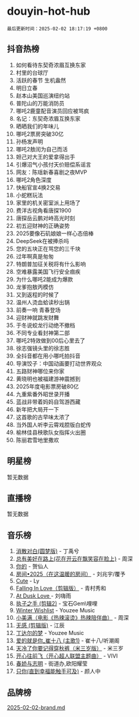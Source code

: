 # douyin-hot-hub

`最后更新时间：2025-02-02 18:17:19 +0800`

## 抖音热榜

1. 如何看待东契奇浓眉互换东家
1. 村里的台球厅
1. 活跃的春节 生机盎然
1. 明日立春
1. 赵本山美国巡演纽约站
1. 普陀山的万能消防员
1. 哪吒2鹿童配音演员回应被骂疯
1. 名记：东契奇浓眉互换东家
1. 晒晒我们的年味儿
1. 哪吒2票房突破30亿
1. 孙杨发声明
1. 哪吒2敖闰为自己而活
1. 妲己对大王的爱拿得出手
1. 引爆沼气小孩付天价赔偿系谣言
1. 网友：陈瑶新春喜剧之夜MVP
1. 哪吒2角色深度
1. 快船官宣4换2交易
1. 小蛇糕玩法
1. 家里的机关密室派上用场了
1. 费洋古视角看唐探1900
1. 唐探岳云鹏对峙高光时刻
1. 初五迎财神的正确姿势
1. 2025要像石矶娘娘一样心态倍棒
1. DeepSeek在被捧杀吗
1. 您的五块正在骂您的三千块
1. 过年啊真是匆匆
1. 特朗普加征关税将有什么影响
1. 空难暴露美国飞行安全痼疾
1. 为什么哪吒2能成为爆款
1. 龙爹抱敖丙模仿
1. 又到返程的时候了
1. 温州人烫血蛤读秒出锅
1. 前奏一响 青春登场
1. 迎财神就跳发财舞
1. 于冬说蛟龙行动绝不撤档
1. 不同专业看封神第二部
1. 哪吒2特效做到00后心里去了
1. 徐志强镜头里的徐志胜
1. 全抖音都在用小哪吒拍抖音
1. 导演饺子：中国动画要打动世界观众
1. 五路财神哪位来你家
1. 黄晓明也被福建游神震撼到
1. 2025年度电影票房破80亿
1. 九重紫番外昭世录开播
1. 蓝战非带着妈妈自驾游西藏
1. 新年把大局开一下
1. 这首歌的古早味太浓了
1. 当外国人听李云霄戏腔版白蛇传
1. 榆林佳县秧歌队女指挥火出圈
1. 陈丽君雪地里撒欢

## 明星榜

暂无数据

## 直播榜

暂无数据

## 音乐榜

1. [消散对白(圆梦版)](https://sf5-hl-cdn-tos.douyinstatic.com/obj/tos-cn-ve-2774/og4jB5I5IizzoZVAAAzWgBMAsMDWoArfwBOiFs) - 丁禹兮
1. [总有美好在路上(花在开云在飘笑容在脸上)](https://sf5-hl-cdn-tos.douyinstatic.com/obj/tos-cn-ve-2774/oU5u7NwtfBIvaNhoQBszOvAlRiAoiWAVVyBMq4) - 周深
1. [你的](https://sf5-hl-cdn-tos.douyinstatic.com/obj/tos-cn-ve-2774/oYuIeKf42jB7sEV6B2upMdpYAgfrQWj0FeRegh) - 贺仙人
1. [房间•2025（在这温暖的房间）](https://sf5-hl-cdn-tos.douyinstatic.com/obj/tos-cn-ve-2774/oMzJcnT8BgIetASeBfwfEeBQVNfACiCifhfZP7g) - 刘兆宇/覆予
1. [Cute](https://sf5-hl-cdn-tos.douyinstatic.com/obj/tos-cn-ve-2774/o4IbIzHWKAAB4wsS5qMBRiiAlEBGTpQRNfFvuo) - Ly
1. [Falling In Love（剪辑版）](https://sf5-hl-cdn-tos.douyinstatic.com/obj/tos-cn-ve-2774/o8ajpA8zzgBPahbBIO8AcKGBLJezFCRd1wfP9f) - 青村秀和
1. [ At Dusk  Love ](https://sf5-hl-cdn-tos.douyinstatic.com/obj/tos-cn-ve-2774/o8CrpCf5CaYgI4ZrtQgMQAFEfuGqNnRSDQAPBc) - 刘嗨雨
1. [执子之手 (剪辑2)](https://sf6-cdn-tos.douyinstatic.com/obj/tos-cn-ve-2774/oUoZLQjCc31XzqsBnBQUNgeKtYPBcgbFDwtfcu) - 宝石Gem\哩哩
1. [Winter Wishlist](https://sf5-hl-cdn-tos.douyinstatic.com/obj/tos-cn-ve-2774/oIIgUOeamCFCVAzxN6MFRLIBlLGpUqQxeeHrLE) - Youzee Music
1. [小美满（电影《热辣滚烫》热辣陪伴曲）](https://sf5-hl-cdn-tos.douyinstatic.com/obj/tos-cn-ve-2774/o0GAn2lSgfZIDUgtevCGDQYnFg4CwnrBaxbTZL) - 周深
1. [无感 (剪辑版)](https://sf5-hl-cdn-tos.douyinstatic.com/obj/tos-cn-ve-2774/o0eIsUzJBDlQaQFC5OFlgbMEZC1TFYBftOBn6p) - 江辰
1. [丁达尔的梦](https://sf5-hl-cdn-tos.douyinstatic.com/obj/tos-cn-ve-2774/oMU3WirUZBVQkAC9ccG5P2IQirziZM2RTInUY) - Youzee Music
1. [爱的就是你_崔十八 (主歌1)](https://sf5-hl-cdn-tos.douyinstatic.com/obj/tos-cn-ve-2774/oI5BO5DhFZ6UTcNCnZaOCBLtZ7WIMQGfgnXf5E) - 崔十八/听潮阁
1. [天冷了你要记得穿秋裤（米三岁版）](https://sf5-hl-cdn-tos.douyinstatic.com/obj/tos-cn-ve-2774/oQlIwVIDWiZ6BQilAorS7MA0AgCkQDvcZAdm1) - 米三岁
1. [开心往前飞（开心超人联盟主题曲）](https://sf5-hl-cdn-tos.douyinstatic.com/obj/tos-cn-ve-2774/9d8fb7c82cf1421fb93a9fe925275e0a) - VIVI
1. [春娇与志明](https://sf5-hl-cdn-tos.douyinstatic.com/obj/tos-cn-ve-2774/e530d8fceb7044b39707d7f9ff54add1) - 街道办,欧阳耀莹
1. [只你(直到幸福能触手可及)](https://sf5-hl-cdn-tos.douyinstatic.com/obj/tos-cn-ve-2774/o0lBkRDzFTeaVSUz3ZZSCBVtZ5DIMQGfgmEAuE) - 颜人中

## 品牌榜

[2025-02-02-brand.md](2025-02-02-brand.md)
